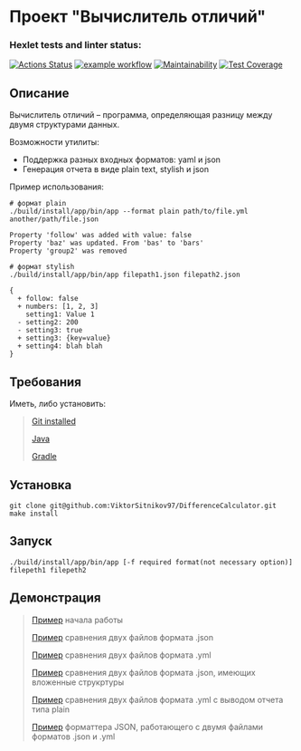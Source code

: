 # Проект  "Вычислитель отличий"

### Hexlet tests and linter status:
[![Actions Status](https://github.com/ViktorSitnikov97/java-project-71/actions/workflows/hexlet-check.yml/badge.svg)](https://github.com/ViktorSitnikov97/java-project-71/actions) [![example workflow](https://github.com/ViktorSitnikov97/java-project-71/actions/workflows/main.yml/badge.svg)](https://github.com/ViktorSitnikov97/java-project-71/actions)
[![Maintainability](https://api.codeclimate.com/v1/badges/e9575cc8fa04dbb25e5f/maintainability)](https://codeclimate.com/github/ViktorSitnikov97/java-project-71/maintainability) [![Test Coverage](https://api.codeclimate.com/v1/badges/e9575cc8fa04dbb25e5f/test_coverage)](https://codeclimate.com/github/ViktorSitnikov97/java-project-71/test_coverage)

## Описание
Вычислитель отличий – программа, определяющая разницу между двумя структурами данных.

Возможности утилиты:
   * Поддержка разных входных форматов: yaml и json
   * Генерация отчета в виде plain text, stylish и json

Пример использования:
```
# формат plain
./build/install/app/bin/app --format plain path/to/file.yml another/path/file.json

Property 'follow' was added with value: false
Property 'baz' was updated. From 'bas' to 'bars'
Property 'group2' was removed

# формат stylish
./build/install/app/bin/app filepath1.json filepath2.json

{
  + follow: false
  + numbers: [1, 2, 3]
    setting1: Value 1
  - setting2: 200
  - setting3: true
  + setting3: {key=value}
  + setting4: blah blah
}
```
## Требования
Иметь, либо установить:

> [Git installed](https://git-scm.com/book/en/v2/Getting-Started-Installing-Git)
> 
> [Java](https://www.oracle.com/java/technologies/downloads/)
> 
> [Gradle](https://gradle.org/install/)

## Установка 
```
git clone git@github.com:ViktorSitnikov97/DifferenceCalculator.git
make install
```
## Запуск
```
./build/install/app/bin/app [-f required format(not necessary option)] filepeth1 filepeth2
```
## Демонстрация
> [Пример](https://asciinema.org/a/645513) начала работы
> 
> [Пример](https://asciinema.org/a/645515) сравнения двух файлов формата .json
> 
> [Пример](https://asciinema.org/a/645516) сравнения двух файлов формата .yml
> 
> [Пример](https://asciinema.org/a/645517) сравнения двух файлов формата .json, имеющих вложенные струкртуры
> 
> [Пример](https://asciinema.org/a/645520) сравнения двух файлов формата .yml с выводом отчета типа plain
> 
> [Пример](https://asciinema.org/a/645522) форматтера JSON, работающего с двумя файлами форматов .json и .yml
